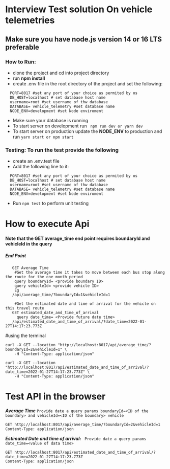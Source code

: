 # Interview Test solution On vehicle telemetries

## Make sure you have node.js version 14 or 16 LTS preferable


### How to Run:


- clone the project and cd into project directory
- run **npm install**
- create .env file in the root directory of the project and set the following:

```dotenv
  PORT=8017 #set any port of your choice as permited by os
  DB_HOST=localhost # set database host name
  username=root #set username of thw database
  DATABASE= vehicle_telemetry #set database name
  NODE_ENV=development #set Node enviroment
```
- Make sure your database is running
- To start server on development run ``` npm run dev or yarn dev```
- To start server on production update the **NODE_ENV** to production and run ```yarn start or npm start```

### Testing: To run the test provide the following
- create an .env.test file 
- Add the following line to it:
```dotenv
  PORT=8017 #set any port of your choice as permited by os
  DB_HOST=localhost # set database host name
  username=root #set username of thw database
  DATABASE= vehicle_telemetry #set database name
  NODE_ENV=development #set Node enviroment
```
- Run `npm test` to perform unit testing

# How to execute Api

#### Note that the GET average_time end point requires boundaryId and vehicleId in the query

##### End Point
 ``` 
    GET Average Time
     #Get the average time it takes to move between each bus stop along the route for the one month period
     query boundaryId= <provide boundary ID> 
     query vehicleId= <provide vehicle ID>
     Eg
    /api/average_time/?boundaryId=1&vehicleId=1
   
     #Get the estimated date and time of arrival for the vehicle on this travel route
    GET estimated_date_and_time_of_arrival
      query date_time= <Provide future date time>
    /api/estimated_date_and_time_of_arrival/?date_time=2022-01-27T14:17:23.773Z
 ```
#using the terminal

```
curl -X GET --location "http://localhost:8017/api/average_time/?boundaryId=2&vehicleId=1" \
    -H "Content-Type: application/json"
```

```
curl -X GET --location "http://localhost:8017/api/estimated_date_and_time_of_arrival/?date_time=2022-01-27T14:17:23.773Z" \
    -H "Content-Type: application/json"
```

# Test API in the browser 

***Average Time*** ``Provide date a query params boundaryId=<ID of the boundary> and vehicleId=<ID of the boundary> vehicle``
```http request
GET http://localhost:8017/api/average_time/?boundaryId=2&vehicleId=1
Content-Type: application/json
```
***Estimated Date and time of arrival:*** `` Provide date a query params date_time=<value of data time>``
```http request
GET http://localhost:8017/api/estimated_date_and_time_of_arrival/?date_time=2022-01-27T14:17:23.773Z
Content-Type: application/json
```


